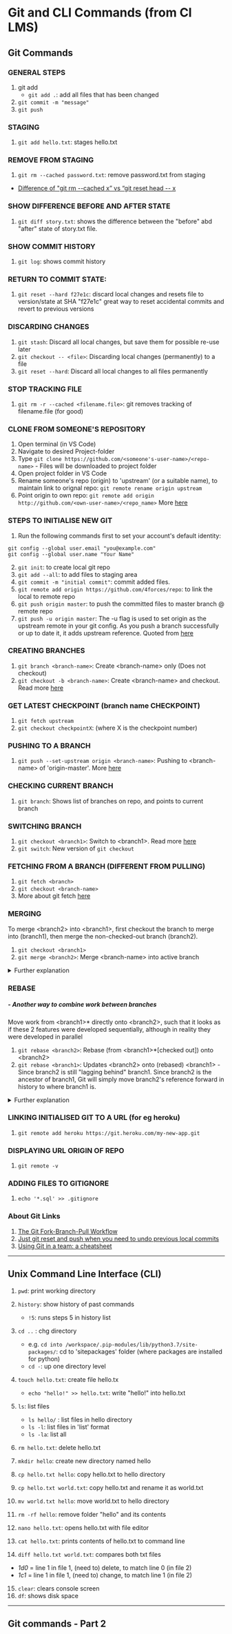 # Git and CLI Commands (from CI LMS)

## Git Commands

### GENERAL STEPS
1. git add
   - `git add .`: add all files that has been changed
2. `git commit -m "message"`
3. `git push`

### STAGING
1. `git add hello.txt`: stages hello.txt

### REMOVE FROM STAGING
1. `git rm --cached password.txt`: remove password.txt from staging
- [Difference of "git rm --cached x” vs “git reset head -- x](https://stackoverflow.com/questions/5798930/git-rm-cached-x-vs-git-reset-head-x/5800164#5800164)


### SHOW DIFFERENCE BEFORE AND AFTER STATE
1. `git diff story.txt`: shows the difference between the "before" abd "after" state of story.txt file.

### SHOW COMMIT HISTORY
1. `git log`: shows commit history

### RETURN TO COMMIT STATE:
1. `git reset --hard f27e1c`: discard local changes and resets file to version/state at SHA "f27e1c"
great way to reset accidental commits and revert to previous versions

### DISCARDING CHANGES
1. `git stash`: Discard all local changes, but save them for possible re-use later
2. `git checkout -- <file>`: Discarding local changes (permanently) to a file
3. `git reset --hard`: Discard all local changes to all files permanently

### STOP TRACKING FILE
1. `git rm -r --cached <filename.file>`: git removes tracking of filename.file (for good)

### CLONE FROM SOMEONE'S REPOSITORY
1. Open terminal (in VS Code)
2. Navigate to desired Project-folder
3. Type `git clone https://github.com/<someone's-user-name>/<repo-name>` - Files will be downloaded to project folder
4. Open project folder in VS Code
5. Rename someone's repo (origin) to 'upstream' (or a suitable name), to maintain link to orignal repo: `git remote rename origin upstream`
6. Point origin to own repo: `git remote add origin http://github.com/<own-user-name>/<repo_name>`
More [here](https://stackoverflow.com/questions/18200248/cloning-a-repo-from-someone-elses-github-and-pushing-it-to-a-repo-on-my-github)

### STEPS TO INITIALISE NEW GIT
1. Run the following commands first to set your account's default identity:
```
git config --global user.email "you@example.com"
git config --global user.name "Your Name"
```
2. `git init`: to create local git repo
3. `git add --all`: to add files to staging area
4. `git commit -m "initial commit"`: commit added files.
5. `git remote add origin https://github.com/4forces/repo`: to link the local to remote repo
6. `git push origin master`: to push the committed files to master branch @ remote repo
7. `git push -u origin master`: The -u flag is used to set origin as the upstream remote in your git config. As you push a branch successfully or up to date it, it adds upstream reference. Quoted from [here](https://www.interglobalmedianetwork.com/blog/2020-02-15-the-importance-and-advantage-of-git-push-u/)

### CREATING BRANCHES
1. `git branch <branch-name>`: Create \<branch-name> only (Does not checkout)
3. `git checkout -b <branch-name>`: Create \<branch-name> and checkout. Read more [here](https://git-scm.com/book/en/v2/Git-Branching-Basic-Branching-and-Merging)

### GET LATEST CHECKPOINT (branch name CHECKPOINT)
1. `git fetch upstream`
2. `git checkout checkpointX`: (where X is the checkpoint number)

### PUSHING TO A BRANCH
1. `git push --set-upstream origin <branch-name>`: Pushing to \<branch-name> of 'origin-master'. More [here](https://stackoverflow.com/questions/37770467/why-do-i-have-to-git-push-set-upstream-origin-branch)

### CHECKING CURRENT BRANCH
1. `git branch`: Shows list of branches on repo, and points to current branch

### SWITCHING BRANCH
1. `git checkout <branch1>`: Switch to \<branch1>. Read more [here](https://backlog.com/git-tutorial/branching/switch-branch/) 
2. `git switch`: New version of `git checkout`

### FETCHING FROM A BRANCH (DIFFERENT FROM PULLING)
1. `git fetch <branch>`
2. `git checkout <branch-name>`
3. More about git fetch [here](https://www.atlassian.com/git/tutorials/syncing/git-fetch#:~:text=The%20git%20fetch%20command%20downloads,else%20has%20been%20working%20on.&text=When%20downloading%20content%20from%20a,available%20to%20accomplish%20the%20task.)

### MERGING
To merge \<branch2> into \<branch1>, first checkout the branch to merge into (branch1), then merge the non-checked-out branch (branch2).
1. `git checkout <branch1>`
2. `git merge <branch2>`: Merge \<branch-name> into active branch
<details><summary>Further explanation</summary>
 Merging in Git creates a special commit that has two unique parents. A commit with two parents essentially means "I want to include all the work from branch1 and branch2."
</details>

### REBASE
##### - *Another way to combine work between branches*
Move work from \<branch1>* directly onto \<branch2>, such that it looks as if these 2 features were developed sequentially, although in reality they were developed in parallel
1. `git rebase <branch2>`: Rebase (from \<branch1>*[checked out]) onto \<branch2>
2. `git rebase <branch1>`: Updates \<branch2> onto (rebased) \<branch1> - Since branch2 is still "lagging behind" branch1. Since branch2 is the ancestor of branch1, Git will simply move branch2's reference forward in history to where branch1 is. 
<details><summary>Further explanation</summary>
Rebasing essentially takes a set of commits, "copies" them, and plops them down somewhere else. While this sounds confusing, the advantage of rebasing is that it can be used to make a nice linear sequence of commits. The commit log / history of the repository will be a lot cleaner if only rebasing is allowed.
</details>

### LINKING INITIALISED GIT TO A URL (for eg heroku)
1. `git remote add heroku https://git.heroku.com/my-new-app.git`

### DISPLAYING URL ORIGIN OF REPO
1. `git remote -v`

### ADDING FILES TO GITIGNORE
1. `echo '*.sql' >> .gitignore`

### About Git Links
1. [The Git Fork-Branch-Pull Workflow](https://www.tomasbeuzen.com/post/git-fork-branch-pull/)
2. [Just git reset and push when you need to undo previous local commits](https://www.theserverside.com/blog/Coffee-Talk-Java-News-Stories-and-Opinions/How-a-git-reset-and-push-to-remote-works-on-previous-local-commits)
3. [Using Git in a team: a cheatsheet](https://jameschambers.co/git-team-workflow-cheatsheet/)

---

## Unix Command Line Interface (CLI)

1. `pwd`: print working directory
2. `history`: show history of past commands
    - `!5`: runs steps 5 in history list
4. `cd ..` : chg directory
   - e.g. `cd into /workspace/.pip-modules/lib/python3.7/site-packages/`: cd to 'sitepackages' folder (where packages are installed for python)
   - `cd -`: up one directory level
5. `touch hello.txt`: create file hello.tx
   -  `echo "hello!" >> hello.txt`: write "hello!" into hello.txt
5. `ls`: list files
   - `ls hello/` : list files in hello directory
   - `ls -l`: list files in 'list' format
   - `ls -la`: list all
6. `rm hello.txt`: delete hello.txt
7. `mkdir hello`: create new directory named hello
8. `cp hello.txt hello`: copy hello.txt to hello directory
9. `cp hello.txt world.txt`: copy hello.txt and rename it as world.txt
10. `mv world.txt hello`: move world.txt to hello directory
11. `rm -rf hello`: remove folder "hello" and its contents

12. `nano hello.txt`: opens hello.txt with file editor 
13. `cat hello.txt`: prints contents of hello.txt to command line
14. `diff hello.txt world.txt`: compares both txt files
   - *1d0* = line 1 in file 1, (need to) delete, to match line 0 (in file 2)
   - *1c1* = line 1 in file 1, (need to) change, to match line 1 (in file 2)
15. `clear`: clears console screen
16. `df`: shows disk space

---


## Git commands - Part 2



